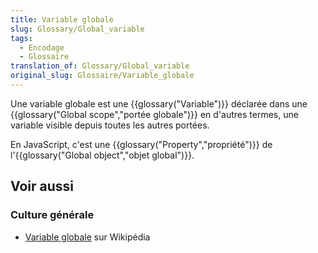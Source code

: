 ```yaml
---
title: Variable globale
slug: Glossary/Global_variable
tags:
  - Encodage
  - Glossaire
translation_of: Glossary/Global_variable
original_slug: Glossaire/Variable_globale
---
```


Une variable globale est une {{glossary("Variable")}} déclarée dans une {{glossary("Global scope","portée globale")}} en d'autres termes, une variable visible depuis toutes les autres portées.

En JavaScript, c'est une {{glossary("Property","propriété")}} de l'{{glossary("Global object","objet global")}}.

## Voir aussi

### Culture générale

- [Variable globale](https://fr.wikipedia.org/wiki/Variable_globale) sur Wikipédia
